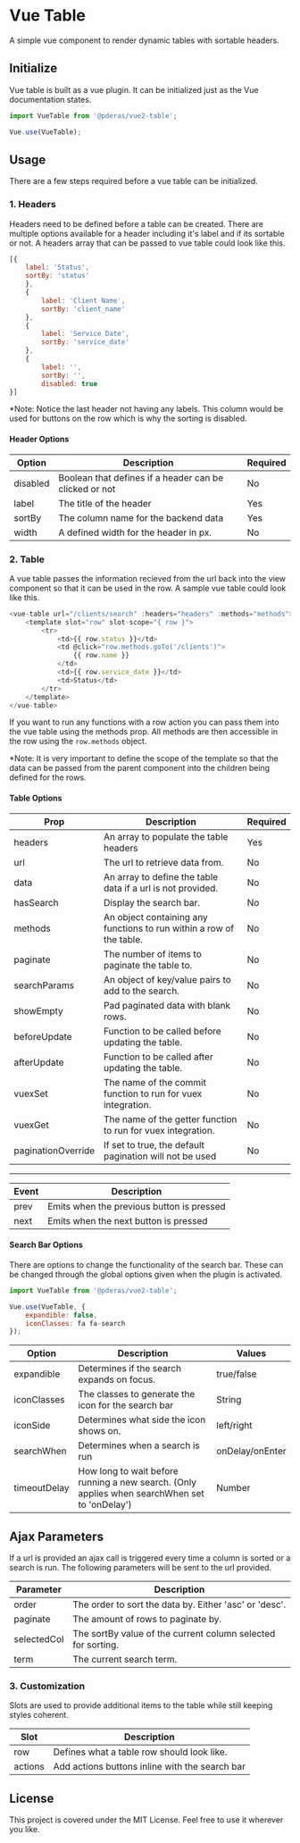 # Vue Table
A simple vue component to render dynamic tables with sortable headers.

## Initialize
Vue table is built as a vue plugin. It can be initialized just as the Vue documentation states.

```javascript
import VueTable from '@pderas/vue2-table';

Vue.use(VueTable);
```

## Usage
There are a few steps required before a vue table can be initialized.

### 1. Headers
Headers need to be defined before a table can be created. There are multiple options available for a header including it's label and if its sortable or not. A headers array that can be passed to vue table could look like this.

```javascript
[{
    label: 'Status',
    sortBy: 'status'
    },
    {
        label: 'Client Name',
        sortBy: 'client_name'
    },
    {
        label: 'Service Date',
        sortBy: 'service_date'
    },
    {
        label: '',
        sortBy: '',
        disabled: true
}]
```
*Note: Notice the last header not having any labels. This column would be used for buttons on the row which is why the sorting is disabled.

#### Header Options

| Option   | Description                                                   | Required                                |
|----------|---------------------------------------------------------------|-----------------------------------------|
| disabled | Boolean that defines if a header can be clicked or not        | No                                      |
| label    | The title of the header                                       | Yes                                     |
| sortBy   | The column name for the backend data                          | Yes                                     |
| width    | A defined width for the header in px.                         | No                                      |

### 2. Table
A vue table passes the information recieved from the url back into the view component so that it can be used in the row. A sample vue table could look like this.
```javascript
<vue-table url="/clients/search" :headers="headers" :methods="methods">
    <template slot="row" slot-scope="{ row }">
        <tr>
            <td>{{ row.status }}</td>
            <td @click="row.methods.goTo('/clients')">
                {{ row.name }}
            </td>
            <td>{{ row.service_date }}</td>
            <td>Status</td>
        </tr>
    </template>
</vue-table>
```

If you want to run any functions with a row action you can pass them into the vue table using the methods prop. All methods are then accessible in the row using the `row.methods` object.

*Note: It is very important to define the scope of the template so that the data can be passed from the parent component into the children being defined for the rows.

#### Table Options
| Prop         | Description                                                          | Required |
|--------------|----------------------------------------------------------------------|----------|
| headers      | An array to populate the table headers                               | Yes      |
| url          | The url to retrieve data from.                                       | No       |
| data         | An array to define the table data if a url is not provided.          | No       |
| hasSearch    | Display the search bar.                                              | No       |
| methods      | An object containing any functions to run within a row of the table. | No       |
| paginate     | The number of items to paginate the table to.                        | No       |
| searchParams | An object of key/value pairs to add to the search.                   | No       |
| showEmpty    | Pad paginated data with blank rows.                                  | No       |
| beforeUpdate | Function to be called before updating the table.                     | No       |
| afterUpdate  | Function to be called after updating the table.                      | No       |
| vuexSet      | The name of the commit function to run for vuex integration.         | No       |
| vuexGet      | The name of the getter function to run for vuex integration.         | No       |
| paginationOverride | If set to true, the default pagination will not be used        | No       |

---

| Event        | Description                                                                     |
|--------------|---------------------------------------------------------------------------------|
| prev         | Emits when the previous button is pressed                                       |
| next         | Emits when the next button is pressed                                           |

#### Search Bar Options
There are options to change the functionality of the search bar. These can be changed through the global options given when the plugin is activated.

```javascript
import VueTable from '@pderas/vue2-table';

Vue.use(VueTable, {
    expandible: false,
    iconClasses: fa fa-search
});
```

| Option       | Description                                                          | Values   |
|--------------|----------------------------------------------------------------------|----------|
| expandible   | Determines if the search expands on focus.                           | true/false       |
| iconClasses  | The classes to generate the icon for the search bar                  | String   |
| iconSide     | Determines what side the icon shows on.                              | left/right       |
| searchWhen   | Determines when a search is run                                      | onDelay/onEnter      |
| timeoutDelay | How long to wait before running a new search. (Only applies when searchWhen set to 'onDelay') | Number       |

## Ajax Parameters
If a url is provided an ajax call is triggered every time a column is sorted or a search is run. The following parameters will be sent to the url provided.

| Parameter   | Description                                                  |
|-------------|--------------------------------------------------------------|
| order       | The order to sort the data by. Either 'asc' or 'desc'.       |
| paginate    | The amount of rows to paginate by.                           |
| selectedCol | The sortBy value of the current column selected for sorting. |
| term        | The current search term.                                     |

### 3. Customization
Slots are used to provide additional items to the table while still keeping styles coherent.

| Slot    | Description                                      |
|---------|--------------------------------------------------|
| row     | Defines what a table row should look like.       |
| actions | Add actions buttons inline with the search bar   |

## License
This project is covered under the MIT License. Feel free to use it wherever you like.